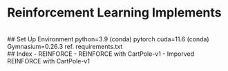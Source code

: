# Reinforcement Learning Implements
<br>
## Set Up Environment
python=3.9 (conda)
pytorch cuda=11.6 (conda)
Gymnasium=0.26.3
ref. requirements.txt
<br>
## Index
- REINFORCE
    - REINFORCE with CartPole-v1
    - Imporved REINFORCE with CartPole-v1